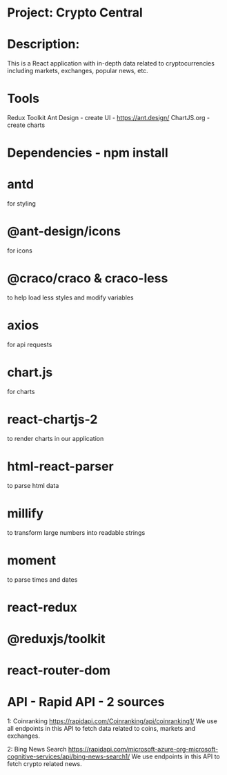 # Project: Crypto Central

# Description:
This is a React application with in-depth data related to cryptocurrencies including markets, exchanges, popular news, etc.

# Tools
Redux Toolkit
Ant Design - create UI - https://ant.design/ 
ChartJS.org - create charts

# Dependencies - npm install
# antd    
for styling
# @ant-design/icons   
for icons 
# @craco/craco & craco-less
to help load less styles and modify variables
# axios   
for api requests
# chart.js    
for charts
# react-chartjs-2
to render charts in our application
# html-react-parser  
to parse html data
# millify    
to transform large numbers into readable strings
# moment 
to parse times and dates

# react-redux 
# @reduxjs/toolkit 

# react-router-dom


# API - Rapid API - 2 sources

1: Coinranking  https://rapidapi.com/Coinranking/api/coinranking1/ 
    We use all endpoints in this API to fetch data related to coins, markets and exchanges.

2: Bing News Search     https://rapidapi.com/microsoft-azure-org-microsoft-cognitive-services/api/bing-news-search1/
    We use endpoints in this API to fetch crypto related news.